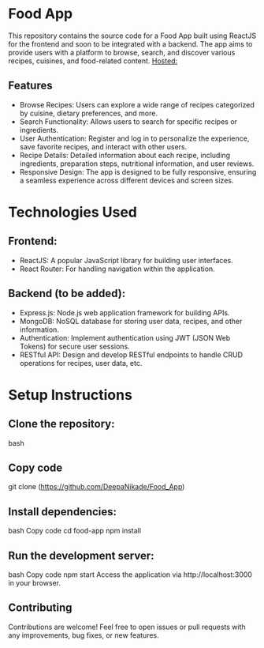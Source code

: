 # Food App 
This repository contains the source code for a Food App built using ReactJS for the frontend and soon to be integrated with a backend. The app aims to provide users with a platform to browse, search, and discover various recipes, cuisines, and food-related content.
[Hosted:](https://food-app-jj97.vercel.app/#app-download)

## Features
- Browse Recipes: Users can explore a wide range of recipes categorized by cuisine, dietary preferences, and more.
- Search Functionality: Allows users to search for specific recipes or ingredients.
- User Authentication: Register and log in to personalize the experience, save favorite recipes, and interact with other users.
- Recipe Details: Detailed information about each recipe, including ingredients, preparation steps, nutritional information, and user reviews.
- Responsive Design: The app is designed to be fully responsive, ensuring a seamless experience across different devices and screen sizes.
# Technologies Used
## Frontend:
- ReactJS: A popular JavaScript library for building user interfaces.
- React Router: For handling navigation within the application.

## Backend (to be added):
- Express.js: Node.js web application framework for building APIs.
- MongoDB: NoSQL database for storing user data, recipes, and other information.
- Authentication: Implement authentication using JWT (JSON Web Tokens) for secure user sessions.
- RESTful API: Design and develop RESTful endpoints to handle CRUD operations for recipes, user data, etc.
  
# Setup Instructions
## Clone the repository:
bash
## Copy code
git clone (https://github.com/DeepaNikade/Food_App)
## Install dependencies:
bash
Copy code
cd food-app
npm install
## Run the development server:
bash
Copy code
npm start
Access the application via http://localhost:3000 in your browser.
## Contributing
Contributions are welcome! Feel free to open issues or pull requests with any improvements, bug fixes, or new features.

